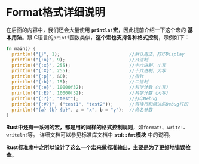 Format格式详细说明
================================================================================
在后面的内容中，我们还会大量使用 **`println!`宏**，因此提前介绍一下这个宏的 **基本用法**。跟
C语言的`printf`函数类似，**这个宏也支持各种格式控制**，示例如下：
```rust
fn main() {
  println!("{}", 1);                          //默认用法，打印Display
  println!("{:o}", 9);                        //八进制
  println!("{:x}", 255);                      //十六进制，小写
  println!("{:X}", 255);                      //十六进制，大写
  println!("{:p}", &0);                       //指针
  println!("{:b}", 15);                       //二进制
  println!("{:e}", 10000f32);                 //科学计数（小写）
  println!("{:E}", 10000f32);                 //科学计数（大写）
  println!("{:?}", "test");                   //打印Debug
  println!("{:#?}", ("test1", "test2"));      //带换行和缩进的Debug打印
  println!("{a} {b} {b}", a = "x", b = "y");  //命名参数
}
```
**Rust中还有一系列的宏，都是用的同样的格式控制规则**，如`format!`、`write!`、`writeln!`等。
详细文档可以参见标准库文档中 **`std::fmt`模块** 中的说明。

**Rust标准库中之所以设计了这么一个宏来做标准输出，主要是为了更好地错误检查**。
